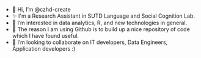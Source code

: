 - 👋 Hi, I’m @czhd-create
- ✨ I'm a Research Assistant in SUTD Language and Social Cognition Lab.
- 👀 I’m interested in data analytics, R, and new technologies in general.
- 🌱 The reason I am using Github is to build up a nice repository of code which I have found useful.
- 💞️ I’m looking to collaborate on IT developers, Data Engineers, Application developers :)

<!---
- 📫 How to connect with me (Linkedin): https://www.linkedin.com/in/cheongdaniel5090911b9 (sorry it is down at this momment).
--->

<!---
czhd-create/czhd-create is a ✨ special ✨ repository because its `README.md` (this file) appears on your GitHub profile.
You can click the Preview link to take a look at your changes.
--->
